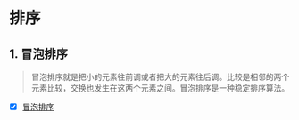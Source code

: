 # 排序

## 1. 冒泡排序

> 冒泡排序就是把小的元素往前调或者把大的元素往后调。比较是相邻的两个元素比较，交换也发生在这两个元素之间。冒泡排序是一种稳定排序算法。

- [x] [冒泡排序](./bubble-sort.js)
